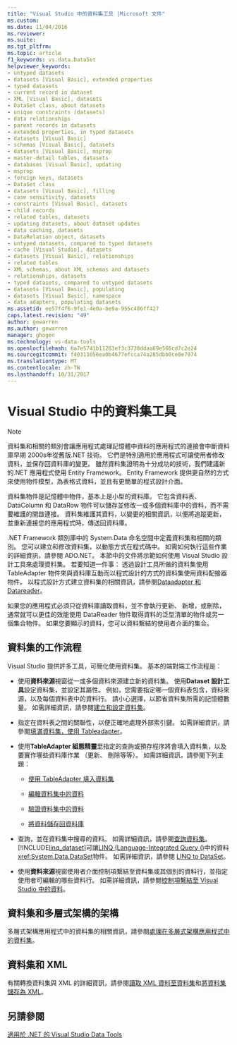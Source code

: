 ```yaml
---
title: "Visual Studio 中的資料集工具 |Microsoft 文件"
ms.custom: 
ms.date: 11/04/2016
ms.reviewer: 
ms.suite: 
ms.tgt_pltfrm: 
ms.topic: article
f1_keywords: vs.data.DataSet
helpviewer_keywords:
- untyped datasets
- datasets [Visual Basic], extended properties
- typed datasets
- current record in dataset
- XML [Visual Basic], datasets
- DataSet class, about datasets
- unique constraints (datasets)
- data relationships
- parent records in datasets
- extended properties, in typed datasets
- datasets [Visual Basic]
- schemas [Visual Basic], datasets
- datasets [Visual Basic], msprop
- master-detail tables, datasets
- databases [Visual Basic], updating
- msprop
- foreign keys, datasets
- DataSet class
- datasets [Visual Basic], filling
- case sensitivity, datasets
- constraints [Visual Basic], datasets
- child records
- related tables, datasets
- updating datasets, about dataset updates
- data caching, datasets
- DataRelation object, datasets
- untyped datasets, compared to typed datasets
- cache [Visual Studio], datasets
- datasets [Visual Basic], relationships
- related tables
- XML schemas, about XML schemas and datasets
- relationships, datasets
- typed datasets, compared to untyped datasets
- datasets [Visual Basic], populating
- datasets [Visual Basic], namespace
- data adapters, populating datasets
ms.assetid: ee57f4f6-9fe1-4e0a-be9a-955c486ff427
caps.latest.revision: "49"
author: gewarren
ms.author: gewarren
manager: ghogen
ms.technology: vs-data-tools
ms.openlocfilehash: 6a7e5741b11263ef3c3730ddaa69e566cd7c2e24
ms.sourcegitcommit: f40311056ea0b4677efcca74a285dbb0ce0e7974
ms.translationtype: MT
ms.contentlocale: zh-TW
ms.lasthandoff: 10/31/2017
---
```

# <a name="dataset-tools-in-visual-studio"></a>Visual Studio 中的資料集工具
> [!NOTE]
>  資料集和相關的類別會讓應用程式處理記憶體中資料的應用程式的連接會中斷資料庫早期 2000s年從舊版.NET 技術。 它們是特別適用於應用程式可讓使用者修改資料，並保存回資料庫的變更。 雖然資料集證明為十分成功的技術，我們建議新的.NET 應用程式使用 Entity Framework。 Entity Framework 提供更自然的方式來使用物件模型，為表格式資料，並且有更簡單的程式設計介面。  
  
 資料集物件是記憶體中物件，基本上是小型的資料庫。 它包含資料表、 DataColumn 和 DataRow 物件可以儲存並修改一或多個資料庫中的資料，而不需要維護的開啟連接。 資料集維護其資料，以變更的相關資訊，以便將追蹤更新，並重新連接您的應用程式時，傳送回資料庫。  
  
 .NET Framework 類別庫中的 System.Data 命名空間中定義資料集和相關的類別。 您可以建立和修改資料集，以動態方式在程式碼中。 如需如何執行這些作業的詳細資訊，請參閱 ADO.NET。 本節中的文件將示範如何使用 Visual Studio 設計工具來處理資料集。 若要知道一件事： 透過設計工具所做的資料集使用 TableAdapter 物件來與資料庫互動而以程式設計的方式的資料集使用資料配接器物件。 以程式設計方式建立資料集的相關資訊，請參閱[Dataadapter 和 Datareader](/dotnet/framework/data/adonet/dataadapters-and-datareaders)。  
  
 如果您的應用程式必須只從資料庫讀取資料，並不會執行更新、 新增，或刪除，通常就可以更佳的效能使用 DataReader 物件取得資料的泛型清單的物件或另一個集合物件。 如果您要顯示的資料，您可以資料繫結的使用者介面的集合。  
  
## <a name="dataset-workflow"></a>資料集的工作流程  
 Visual Studio 提供許多工具，可簡化使用資料集。 基本的端對端工作流程是︰  
  
-   使用**資料來源**視窗從一或多個資料來源建立新的資料集。 使用**Dataset 設計工具**設定資料集，並設定其屬性。 例如，您需要指定哪一個資料表包含，資料來源，以及每個資料表中的資料行。 請小心選擇，以節省資料集所需的記憶體數量。 如需詳細資訊，請參閱[建立和設定資料集](../data-tools/create-and-configure-datasets-in-visual-studio.md)。  
  
-   指定在資料表之間的關聯性，以便正確地處理外部索引鍵。 如需詳細資訊，請參閱[填滿資料集，使用 Tableadapter](../data-tools/fill-datasets-by-using-tableadapters.md)。  
  
-   使用**TableAdapter 組態精靈**至指定的查詢或預存程序將會填入資料集，以及要實作哪些資料庫作業 （更新、 刪除等等）。 如需詳細資訊，請參閱下列主題：  
  
    -   [使用 TableAdapter 填入資料集](../data-tools/fill-datasets-by-using-tableadapters.md)  
  
    -   [編輯資料集中的資料](../data-tools/edit-data-in-datasets.md)  
  
    -   [驗證資料集中的資料](../data-tools/validate-data-in-datasets.md)  
  
    -   [將資料儲存回資料庫](../data-tools/save-data-back-to-the-database.md)  
  
-   查詢，並在資料集中搜尋的資料。 如需詳細資訊，請參閱[查詢資料集](../data-tools/query-datasets.md)。 [!INCLUDE[linq_dataset](../data-tools/includes/linq_dataset_md.md)]可讓[LINQ (Language-Integrated Query ()](http://msdn.microsoft.com/Library/a73c4aec-5d15-4e98-b962-1274021ea93d)中的資料<xref:System.Data.DataSet>物件。 如需詳細資訊，請參閱 [LINQ to DataSet](/dotnet/framework/data/adonet/linq-to-dataset)。  
  
-   使用**資料來源**視窗使用者介面控制項繫結至資料集或其個別的資料行，並指定使用者可編輯的哪些資料行。 如需詳細資訊，請參閱[控制項繫結至 Visual Studio 中的資料](../data-tools/bind-controls-to-data-in-visual-studio.md)。  
  
## <a name="datasets-and-n-tier-architecture"></a>資料集和多層式架構的架構  
 多層式架構應用程式中的資料集的相關資訊，請參閱[處理在多層式架構應用程式中的資料集](../data-tools/work-with-datasets-in-n-tier-applications.md)。  
  
## <a name="datasets-and-xml"></a>資料集和 XML  
 有關轉換資料集與 XML 的詳細資訊，請參閱[讀取 XML 資料至資料集](../data-tools/read-xml-data-into-a-dataset.md)和[將資料集儲存為 XML](../data-tools/save-a-dataset-as-xml.md)。  
  
## <a name="see-also"></a>另請參閱  
 [適用於 .NET 的 Visual Studio Data Tools](../data-tools/visual-studio-data-tools-for-dotnet.md)